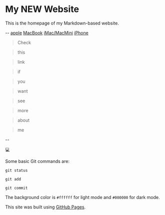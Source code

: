 # My NEW Website

This is the homepage of my Markdown-based website.

--
[apple](https://www.apple.com/fr) [MacBook](#MacBook) [iMac/MacMini](#iMac/MacMini) [iPhone](#iPhone)

>Check 

>this 

>link

>if 

>you

>want

>see

>more

>about

>me

--

💻





Some basic Git commands are:

```
git status

git add

git commit
```
The background color is `#ffffff` for light mode and `#000000` for dark mode.

This site was built using [GitHub Pages](https://pages.github.com/).